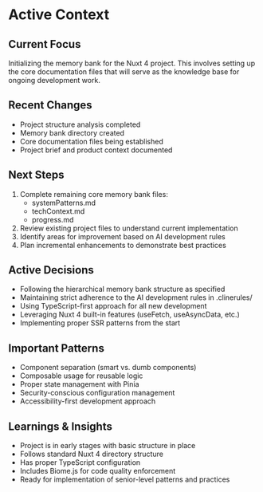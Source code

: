 # Active Context

## Current Focus
Initializing the memory bank for the Nuxt 4 project. This involves setting up the core documentation files that will serve as the knowledge base for ongoing development work.

## Recent Changes
- Project structure analysis completed
- Memory bank directory created
- Core documentation files being established
- Project brief and product context documented

## Next Steps
1. Complete remaining core memory bank files:
   - systemPatterns.md
   - techContext.md
   - progress.md
2. Review existing project files to understand current implementation
3. Identify areas for improvement based on AI development rules
4. Plan incremental enhancements to demonstrate best practices

## Active Decisions
- Following the hierarchical memory bank structure as specified
- Maintaining strict adherence to the AI development rules in .clinerules/
- Using TypeScript-first approach for all new development
- Leveraging Nuxt 4 built-in features (useFetch, useAsyncData, etc.)
- Implementing proper SSR patterns from the start

## Important Patterns
- Component separation (smart vs. dumb components)
- Composable usage for reusable logic
- Proper state management with Pinia
- Security-conscious configuration management
- Accessibility-first development approach

## Learnings & Insights
- Project is in early stages with basic structure in place
- Follows standard Nuxt 4 directory structure
- Has proper TypeScript configuration
- Includes Biome.js for code quality enforcement
- Ready for implementation of senior-level patterns and practices
